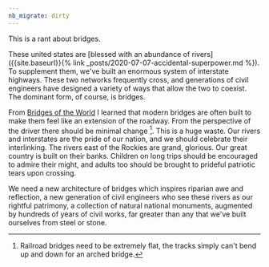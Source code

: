 ```yaml
---
nb_migrate: dirty
---
```


This is a rant about bridges.

These united states are [blessed with an abundance of rivers]({{site.baseurl}}{% link _posts/2020-07-07-accidental-superpower.md %}). To supplement them, we've built an enormous system of interstate highways. These two networks frequently cross, and generations of civil engineers have designed a variety of ways that allow the two to coexist. The dominant form, of course, is bridges.

From [Bridges of the World](https://amzn.to/3fXg7di) I learned that modern bridges are often built to make them feel like an extension of the roadway. From the perspective of the driver there should be minimal change [^trains]. This is a huge waste. Our rivers and interstates are the pride of our nation, and we should celebrate their interlinking. The rivers east of the Rockies are grand, glorious. Our great country is built on their banks. Children on long trips should be encouraged to admire their might, and adults too should be brought to prideful patriotic tears upon crossing.

We need a new architecture of bridges which inspires riparian awe and reflection, a new generation of civil engineers who see these rivers as our rightful patrimony, a collection of natural national monuments, augmented by hundreds of years of civil works, far greater than any that we've built ourselves from steel or stone.


[^trains]: Railroad bridges need to be extremely flat, the tracks simply can't bend up and down for an arched bridge.
